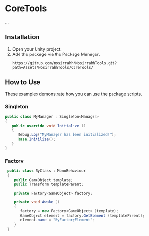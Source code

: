 # CoreTools

...

## Installation
1. Open your Unity project.
2. Add the package via the Package Manager:
   ```
   https://github.com/nosirrahh/NosirrahhTools.git?path=Assets/NosirrahhTools/CoreTools/
   ```

## How to Use

These examples demonstrate how you can use the package scripts.

### Singleton
   ```csharp
   public class MyManager : Singleton<Manager>
   {
      public override void Initialize ()
      {
         Debug.Log("MyManager has been initialized!");
         base.Initilize();
      }
   }
   ```

### Factory
  ```csharp
   public class MyClass : MonoBehaviour
   {
      public GameObject template;
      public Transform templateParent;

      private Factory<GameObject> factory;

      private void Awake ()
      {
         factory = new Factory<GameObject> (template);
         GameObject element = factory.GetElement (templateParent);
         element.name = "MyFactoryElement";
      }
   }
   ```
